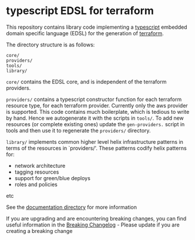 typescript EDSL for terraform
=============================

This repository contains library code implementing a [typescript][]
embedded domain specific language (EDSL) for the generation of
[terraform][].

The directory structure is as follows:

```
core/
providers/
tools/
library/
```

`core/` contains the EDSL core, and is independent of the terraform
providers.

`providers/` contains a typescript constructor function for each
terraform resource type, for each terraform provider. Currently only
the aws provider is supported. This code contains much boilerplate,
which is tedious to write by hand. Hence we autogenerate it with the
scripts in `tools/`. To add new resources (or complete existing ones)
update the `gen-providers.` script in tools and then use it to regenerate the
`providers/` directory.

`library/` implements common higher level helix infrastructure
patterns in terms of the resources in `providers/'. These patterns
codify helix patterns for:

  * network architecture
  * tagging resources
  * support for green/blue deploys
  * roles and policies

etc

See the [documentation directory](./docs) for more information

If you are upgrading and are encountering breaking changes, you can find useful information in the [Breaking Changelog](./BREAKINGCL.md) - Please update if you are creating a breaking change

[typescript]:https://www.typescriptlang.org/
[terraform]:https://www.terraform.io/
